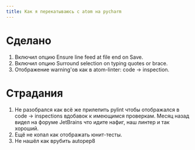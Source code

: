 ```yaml
---
title: Как я перекатываюсь с atom на pycharm
---
```


# Сделано

1. Включил опцию Ensure line feed at file end on Save. 
2. Включил опцию Surround selection on typing quotes or brace.
3. Отображение warning'ов как в atom-linter: code -> inspection.

# Страдания

1. Не разобрался как всё же прилепить pylint чтобы отображался в code -> inspections вдобавок к имеющимся проверкам. Месяц назад видел на форуме JetBrains что идите нафиг, наш линтер и так хороший.
2. Ещё не копал как отображать юнит-тесты.
3. Не нашёл как врубить autopep8
